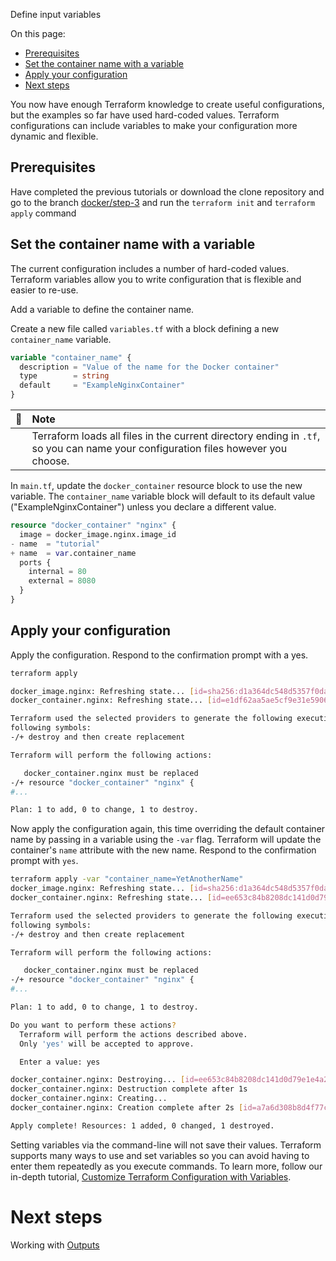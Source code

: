 Define input variables

On this page:

 - [Prerequisites](#prerequisites)
 - [Set the container name with a variable](#set-the-container-name-with-a-variable)
 - [Apply your configuration](#apply-your-configuration)
 - [Next steps](#next-steps)


You now have enough Terraform knowledge to create useful configurations, but the examples so far have used hard-coded values. Terraform configurations can include variables to make your configuration more dynamic and flexible.

## Prerequisites
Have completed the previous tutorials or download the clone repository and go to the branch [docker/step-3](https://github.com/phaelfp/learn-terraform/tree/docker/step-2) and run the `terraform init` and `terraform apply` command


## Set the container name with a variable
The current configuration includes a number of hard-coded values. Terraform variables allow you to write configuration that is flexible and easier to re-use.

Add a variable to define the container name.

Create a new file called `variables.tf` with a block defining a new `container_name` variable.

```tf
variable "container_name" {
  description = "Value of the name for the Docker container"
  type        = string
  default     = "ExampleNginxContainer"
}
```

| :bookmark: | Note |
|-------|:----|
|       |Terraform loads all files in the current directory ending in `.tf`, so you can name your configuration files however you choose.|




In `main.tf`, update the `docker_container` resource block to use the new variable. The `container_name` variable block will default to its default value ("ExampleNginxContainer") unless you declare a different value.

```tf
resource "docker_container" "nginx" {
  image = docker_image.nginx.image_id
- name  = "tutorial"
+ name  = var.container_name
  ports {
    internal = 80
    external = 8080
  }
}
```

## Apply your configuration
Apply the configuration. Respond to the confirmation prompt with a yes.

```bash
terraform apply

docker_image.nginx: Refreshing state... [id=sha256:d1a364dc548d5357f0da3268c888e1971bbdb957ee3f028fe7194f1d61c6fdeenginx:latest]
docker_container.nginx: Refreshing state... [id=e1df62aa5ae5cf9e31e59066c9e686fe0980b1eed7712b417551bed6b04f364a]

Terraform used the selected providers to generate the following execution plan. Resource actions are indicated with the
following symbols:
-/+ destroy and then create replacement

Terraform will perform the following actions:

   docker_container.nginx must be replaced
-/+ resource "docker_container" "nginx" {
#...

Plan: 1 to add, 0 to change, 1 to destroy.
```

Now apply the configuration again, this time overriding the default container name by passing in a variable using the `-var` flag. Terraform will update the container's `name` attribute with the new name. Respond to the confirmation prompt with `yes`.

```bash
terraform apply -var "container_name=YetAnotherName"
docker_image.nginx: Refreshing state... [id=sha256:d1a364dc548d5357f0da3268c888e1971bbdb957ee3f028fe7194f1d61c6fdeenginx:latest]
docker_container.nginx: Refreshing state... [id=ee653c84b8208dc141d0d79e1e4a276e3989a3359337ec5433e6a052279ed525]

Terraform used the selected providers to generate the following execution plan. Resource actions are indicated with the
following symbols:
-/+ destroy and then create replacement

Terraform will perform the following actions:

   docker_container.nginx must be replaced
-/+ resource "docker_container" "nginx" {
#...

Plan: 1 to add, 0 to change, 1 to destroy.

Do you want to perform these actions?
  Terraform will perform the actions described above.
  Only 'yes' will be accepted to approve.

  Enter a value: yes

docker_container.nginx: Destroying... [id=ee653c84b8208dc141d0d79e1e4a276e3989a3359337ec5433e6a052279ed525]
docker_container.nginx: Destruction complete after 1s
docker_container.nginx: Creating...
docker_container.nginx: Creation complete after 2s [id=a7a6d308b8d4f77cda08ce20729f899530264d487cc1fd8ca92f9eb591ebcc6d]

Apply complete! Resources: 1 added, 0 changed, 1 destroyed.
```

Setting variables via the command-line will not save their values. Terraform supports many ways to use and set variables so you can avoid having to enter them repeatedly as you execute commands. To learn more, follow our in-depth tutorial, [Customize Terraform Configuration with Variables](https://developer.hashicorp.com/terraform/tutorials/configuration-language/variables).

# Next steps
Working with [Outputs](step5.md)